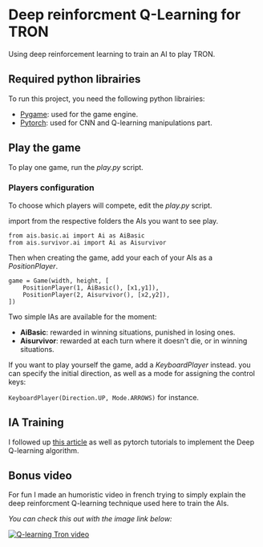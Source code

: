 # Deep reinforcment Q-Learning for TRON

Using deep reinforcement learning to train an AI to play TRON.

## Required python librairies

To run this project, you need the following python librairies:

* [Pygame](https://www.pygame.org): used for the game engine.
* [Pytorch](https://pytorch.org): used for CNN and Q-learning manipulations part.

## Play the game

To play one game, run the *play.py* script.

### Players configuration

To choose which players will compete, edit the *play.py* script.

import from the respective folders the AIs you want to see play.

```
from ais.basic.ai import Ai as AiBasic
from ais.survivor.ai import Ai as Aisurvivor
```

Then when creating the game, add your each of your AIs as a *PositionPlayer*.

```
game = Game(width, height, [
    PositionPlayer(1, AiBasic(), [x1,y1]),
    PositionPlayer(2, Aisurvivor(), [x2,y2]),
])
```
    
Two simple IAs are available for the moment:
* **AiBasic**: rewarded in winning situations, punished in losing ones.
* **Aisurvivor**: rewarded at each turn where it doesn't die, or in winning situations.

If you want to play yourself the game, add a *KeyboardPlayer* instead.
you can specify the initial direction, as well as a mode for assigning the control keys:

`KeyboardPlayer(Direction.UP, Mode.ARROWS)` for instance.

## IA Training

I followed up [this article](https://www.intel.ai/demystifying-deep-reinforcement-learning) as well as pytorch tutorials to implement the Deep Q-learning algorithm.

## Bonus video

For fun I made an humoristic video in french trying to simply explain the deep reinforcment Q-learning technique used here to train the AIs.

*You can check this out with the image link below:*

[![Q-learning Tron video](https://img.youtube.com/vi/tcAYv7L2W_Q/0.jpg)](https://www.youtube.com/watch?v=tcAYv7L2W_Q)
